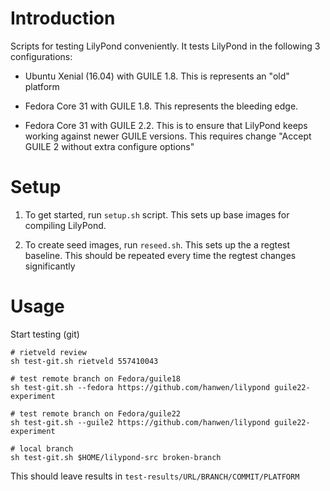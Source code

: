 Introduction
============

Scripts for testing LilyPond conveniently. It tests LilyPond in the
following 3 configurations:

* Ubuntu Xenial (16.04) with GUILE 1.8. This is represents an "old"
  platform

* Fedora Core 31 with GUILE 1.8. This represents the bleeding edge.

* Fedora Core 31 with GUILE 2.2. This is to ensure that LilyPond keeps
  working against newer GUILE versions.  This requires change
  "Accept GUILE 2 without extra configure options"


Setup
=====

1.  To get started, run `setup.sh` script.  This sets up base images
    for compiling LilyPond.

2.  To create seed images, run `reseed.sh`.  This sets up the a
    regtest baseline.  This should be repeated every time the regtest
    changes significantly

Usage
=====

Start testing (git)

```
# rietveld review
sh test-git.sh rietveld 557410043

# test remote branch on Fedora/guile18
sh test-git.sh --fedora https://github.com/hanwen/lilypond guile22-experiment

# test remote branch on Fedora/guile22
sh test-git.sh --guile2 https://github.com/hanwen/lilypond guile22-experiment

# local branch
sh test-git.sh $HOME/lilypond-src broken-branch
```

This should leave results in `test-results/URL/BRANCH/COMMIT/PLATFORM`
